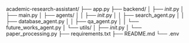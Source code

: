 academic-research-assistant/
├── app.py
├── backend/
│   ├── _init_.py
│   ├── main.py
│   ├── agents/
│   │   ├── _init_.py
│   │   ├── search_agent.py
│   │   ├── database_agent.py
│   │   ├── qa_agent.py
│   │   └── future_works_agent.py
│   └── utils/
│       ├── _init_.py
│       └── paper_processing.py
├── requirements.txt
├── README.md
└── .env